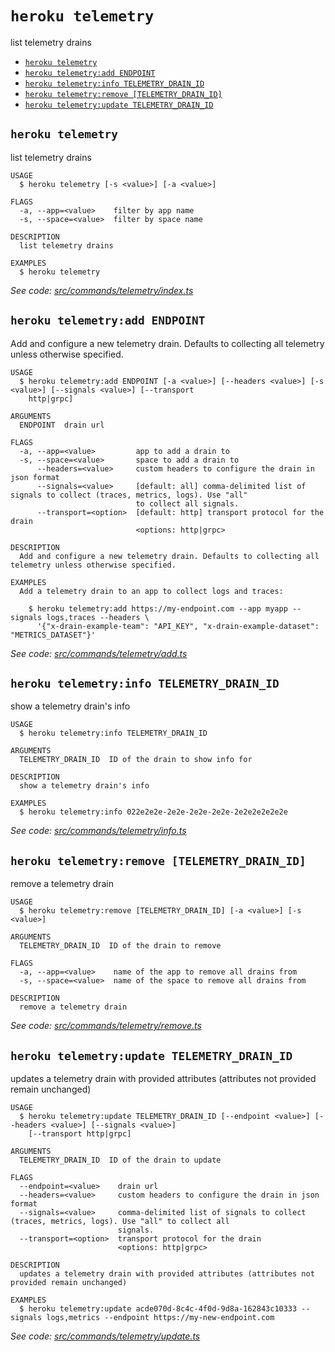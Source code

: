 `heroku telemetry`
==================

list telemetry drains

* [`heroku telemetry`](#heroku-telemetry)
* [`heroku telemetry:add ENDPOINT`](#heroku-telemetryadd-endpoint)
* [`heroku telemetry:info TELEMETRY_DRAIN_ID`](#heroku-telemetryinfo-telemetry_drain_id)
* [`heroku telemetry:remove [TELEMETRY_DRAIN_ID]`](#heroku-telemetryremove-telemetry_drain_id)
* [`heroku telemetry:update TELEMETRY_DRAIN_ID`](#heroku-telemetryupdate-telemetry_drain_id)

## `heroku telemetry`

list telemetry drains

```
USAGE
  $ heroku telemetry [-s <value>] [-a <value>]

FLAGS
  -a, --app=<value>    filter by app name
  -s, --space=<value>  filter by space name

DESCRIPTION
  list telemetry drains

EXAMPLES
  $ heroku telemetry
```

_See code: [src/commands/telemetry/index.ts](https://github.com/heroku/cli/blob/v10.5.0/packages/cli/src/commands/telemetry/index.ts)_

## `heroku telemetry:add ENDPOINT`

Add and configure a new telemetry drain. Defaults to collecting all telemetry unless otherwise specified.

```
USAGE
  $ heroku telemetry:add ENDPOINT [-a <value>] [--headers <value>] [-s <value>] [--signals <value>] [--transport
    http|grpc]

ARGUMENTS
  ENDPOINT  drain url

FLAGS
  -a, --app=<value>         app to add a drain to
  -s, --space=<value>       space to add a drain to
      --headers=<value>     custom headers to configure the drain in json format
      --signals=<value>     [default: all] comma-delimited list of signals to collect (traces, metrics, logs). Use "all"
                            to collect all signals.
      --transport=<option>  [default: http] transport protocol for the drain
                            <options: http|grpc>

DESCRIPTION
  Add and configure a new telemetry drain. Defaults to collecting all telemetry unless otherwise specified.

EXAMPLES
  Add a telemetry drain to an app to collect logs and traces:

    $ heroku telemetry:add https://my-endpoint.com --app myapp --signals logs,traces --headers \
      '{"x-drain-example-team": "API_KEY", "x-drain-example-dataset": "METRICS_DATASET"}'
```

_See code: [src/commands/telemetry/add.ts](https://github.com/heroku/cli/blob/v10.5.0/packages/cli/src/commands/telemetry/add.ts)_

## `heroku telemetry:info TELEMETRY_DRAIN_ID`

show a telemetry drain's info

```
USAGE
  $ heroku telemetry:info TELEMETRY_DRAIN_ID

ARGUMENTS
  TELEMETRY_DRAIN_ID  ID of the drain to show info for

DESCRIPTION
  show a telemetry drain's info

EXAMPLES
  $ heroku telemetry:info 022e2e2e-2e2e-2e2e-2e2e-2e2e2e2e2e2e
```

_See code: [src/commands/telemetry/info.ts](https://github.com/heroku/cli/blob/v10.5.0/packages/cli/src/commands/telemetry/info.ts)_

## `heroku telemetry:remove [TELEMETRY_DRAIN_ID]`

remove a telemetry drain

```
USAGE
  $ heroku telemetry:remove [TELEMETRY_DRAIN_ID] [-a <value>] [-s <value>]

ARGUMENTS
  TELEMETRY_DRAIN_ID  ID of the drain to remove

FLAGS
  -a, --app=<value>    name of the app to remove all drains from
  -s, --space=<value>  name of the space to remove all drains from

DESCRIPTION
  remove a telemetry drain
```

_See code: [src/commands/telemetry/remove.ts](https://github.com/heroku/cli/blob/v10.5.0/packages/cli/src/commands/telemetry/remove.ts)_

## `heroku telemetry:update TELEMETRY_DRAIN_ID`

updates a telemetry drain with provided attributes (attributes not provided remain unchanged)

```
USAGE
  $ heroku telemetry:update TELEMETRY_DRAIN_ID [--endpoint <value>] [--headers <value>] [--signals <value>]
    [--transport http|grpc]

ARGUMENTS
  TELEMETRY_DRAIN_ID  ID of the drain to update

FLAGS
  --endpoint=<value>    drain url
  --headers=<value>     custom headers to configure the drain in json format
  --signals=<value>     comma-delimited list of signals to collect (traces, metrics, logs). Use "all" to collect all
                        signals.
  --transport=<option>  transport protocol for the drain
                        <options: http|grpc>

DESCRIPTION
  updates a telemetry drain with provided attributes (attributes not provided remain unchanged)

EXAMPLES
  $ heroku telemetry:update acde070d-8c4c-4f0d-9d8a-162843c10333 --signals logs,metrics --endpoint https://my-new-endpoint.com
```

_See code: [src/commands/telemetry/update.ts](https://github.com/heroku/cli/blob/v10.5.0/packages/cli/src/commands/telemetry/update.ts)_
